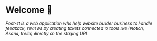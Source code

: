 # Welcome 👋
*Post-itt is a web application who help website builder business to handle feedback, reviews by creating tickets connected to tools like (Notion, Asana, trello) directly on the staging URL*
